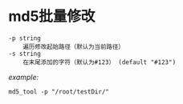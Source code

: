 # md5批量修改

```shell
-p string
    遍历修改起始路径（默认为当前路径）
-s string
    在末尾添加的字符（默认为#123） (default "#123")
```

*example:*
```shell
md5_tool -p "/root/testDir/"
```